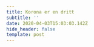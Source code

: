 ```yaml
---
title: Korona er en dritt
subtitle: ''
date: 2020-04-03T15:03:03.142Z
hide_header: false
template: post
---
```

